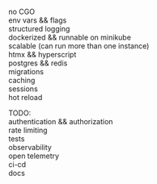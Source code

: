no CGO <br />
env vars && flags <br />
structured logging <br />
dockerized && runnable on minikube <br />
scalable (can run more than one instance) <br />
htmx && hyperscript <br />
postgres && redis <br />
migrations <br />
caching <br />
sessions <br />
hot reload <br />

TODO: <br />
authentication && authorization <br />
rate limiting <br />
tests <br />
observability <br />
open telemetry <br />
ci-cd <br />
docs <br />